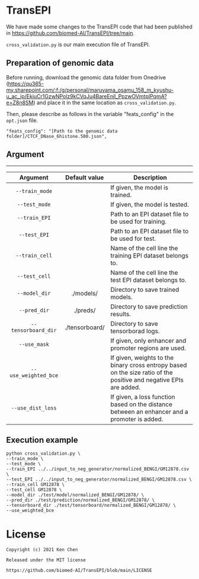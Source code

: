 # TransEPI

We have made some changes to the TransEPI code that had been published in https://github.com/biomed-AI/TransEPI/tree/main.

`cross_validation.py` is our main execution file of TransEPI.


<!-- ## Requirements
We have tested the work in the following environments.

| Library | Version |
| :---: | :---: |
|```python```|3.8.18|
|```pytorch```|2.2.0|
|```cudatoolkit```|11.8.0|
|```pandas```|2.0.3|
|```tqdm```||
|```matplotlib```|3.2.2|
|```tensorboard```|2.16.2| -->



## Preparation of genomic data

Before running,
download the genomic data folder from Onedrive (https://qu365-my.sharepoint.com/:f:/g/personal/maruyama_osamu_158_m_kyushu-u_ac_jp/EkiuCr1GzwNPolz9kCVqJu4BareEnjI_PpzwOVmtpIPqmA?e=Z8n8SM) and place it in the same location as `cross_validation.py`.

Then, please describe as follows in the variable "feats_config" in the `opt.json` file.

```
"feats_config": "[Path to the genomic data folder]/CTCF_DNase_6histone.500.json",
```




## Argument
---

| Argument | Default value | Description |
| :---: | :---: | ---- |
| ```--train_mode``` ||If given, the model is trained.|
| ```--test_mode``` ||If given, the model is tested.|
| ```--train_EPI``` ||Path to an EPI dataset file to be used for training.|
| ```--test_EPI``` ||Path to an EPI dataset file to be used for test.|
| ```--train_cell``` ||Name of the cell line the training EPI dataset belongs to.|
| ```--test_cell``` ||Name of the cell line the test EPI dataset belongs to.|
| ```--model_dir``` |./models/|Directory to save trained models.|
| ```--pred_dir``` |./preds/|Directory to save prediction results.|
| ```--tensorboard_dir``` |./tensorboard/|Directory to save tensorborad logs.|
| ```--use_mask``` ||If given, only enhancer and promoter regions are used.|
| ```--use_weighted_bce``` ||If given, weights to the binary cross entropy based on the size ratio of the positive and negative EPIs are added.|
| ```--use_dist_loss``` ||If given, a loss function based on the distance between an enhancer and a promoter is added.|



## Execution example

```
python cross_validation.py \
--train_mode \
--test_mode \
--train_EPI ../../input_to_neg_generator/normalized_BENGI/GM12878.csv \
--test_EPI ../../input_to_neg_generator/normalized_BENGI/GM12878.csv \
--train_cell GM12878 \
--test_cell GM12878 \
--model_dir ./test/model/normalized_BENGI/GM12878/ \
--pred_dir ./test/prediction/normalized_BENGI/GM12878/ \
--tensorboard_dir ./test/tensorboard/normalized_BENGI/GM12878/ \
--use_weighted_bce 
```


# License

 ```
Copyright (c) 2021 Ken Chen 

Released under the MIT license 

https://github.com/biomed-AI/TransEPI/blob/main/LICENSE
 ```